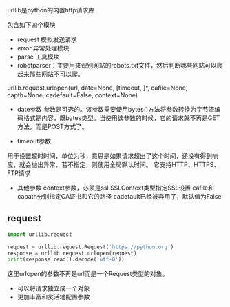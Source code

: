 urllib是python的内置http请求库

包含如下四个模块

 - request 模拟发送请求
 - error 异常处理模块
 - parse 工具模块
 - robotparser：主要用来识别网站的robots.txt文件，然后判断哪些网站可以爬起来那些网站不可以爬。
 
 
 
 urllib.request.urlopen(url, date=None, [timeout, ]*, cafile=None, capth=None, cadefault=False, context=None)
 
 -  date参数
 参数是可选的。该参数需要使用bytes()方法将参数转换为字节流编码格式是内容，既bytes类型。当使用该参数的时候，它的请求就不再是GET方法，而是POST方式了。
 
 - timeout参数  
 
 用于设置超时时间，单位为秒，意思是如果请求超出了这个时间，还没有得到响应，就会抛出异常，若不指定，则使用全局默认时间。
 它支持HTTP、HTTPS、FTP请求
 
 - 其他参数
 context参数，必须是ssl.SSLContext类型指定SSL设置
 cafile和capath分别指定CA证书和它的路径
 cadefault已经被弃用了，默认值为False
 
 ## request
 
 ```python
import urllib.request

request = urllib.request.Request('https://python.org')
response = urllib.request.urlopen(request)
print(response.read().decode('utf-8'))

```

这里urlopen的参数不再是url而是一个Request类型的对象。
- 可以将请求独立成一个对象
- 更加丰富和灵活地配置参数


